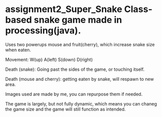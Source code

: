 # assignment2_Super_Snake Class-based snake game made in processing(java).



Uses two powerups mouse and fruit(cherry), which increase snake size when eaten.

Movement: W(up) A(left) S(down) D(right)

Death (snake):
	Going past the sides of the game, or touching itself.

Death (mouse and cherry):
	getting eaten by snake, will respawn to new area.
	
Images used are made by me, you can repurpose them if needed.


The game is largely, but not fully dynamic, which means you can chaneg the game size
and the game will still function as intended.